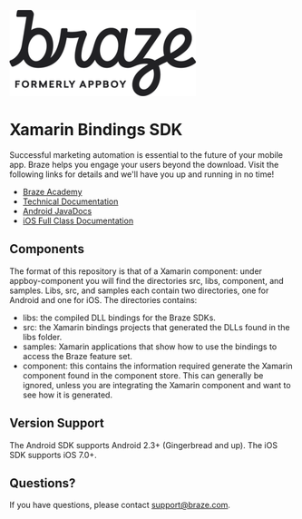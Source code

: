 ![Braze Logo](https://github.com/Appboy/appboy-xamarin-bindings/blob/master/braze-logo.png)

# Xamarin Bindings SDK

Successful marketing automation is essential to the future of your mobile app. Braze helps you engage your users beyond the download. Visit the following links for details and we'll have you up and running in no time!

- [Braze Academy](http://www.braze.com/academy "Braze Academy")
- [Technical Documentation](http://documentation.braze.com "Braze Technical Documentation")
- [Android JavaDocs](http://appboy.github.io/appboy-android-sdk/javadocs/ "Braze Android SDK Class Documentation")
- [iOS Full Class Documentation](http://appboy.github.io/appboy-ios-sdk/docs/annotated.html "Braze iOS SDK Class Documentation")

## Components

The format of this repository is that of a Xamarin component:  under appboy-component you will find the directories src, 
libs, component, and samples.  Libs, src, and samples each contain two directories, one for Android and one for iOS.  The directories
contains:

- libs:  the compiled DLL bindings for the Braze SDKs.
- src:  the Xamarin bindings projects that generated the DLLs found in the libs folder.
- samples:  Xamarin applications that show how to use the bindings to access the Braze feature set.
- component:  this contains the information required generate the Xamarin component found in the component store. This can 
generally be ignored, unless you are integrating the Xamarin component and want to see how it is generated.

## Version Support

The Android SDK supports Android 2.3+ (Gingerbread and up).  The iOS SDK supports iOS 7.0+.

## Questions?

If you have questions, please contact [support@braze.com](mailto:support@braze.com).

